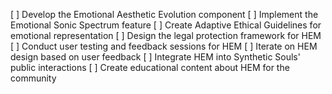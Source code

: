 [ ] Develop the Emotional Aesthetic Evolution component
[ ] Implement the Emotional Sonic Spectrum feature
[ ] Create Adaptive Ethical Guidelines for emotional representation
[ ] Design the legal protection framework for HEM
[ ] Conduct user testing and feedback sessions for HEM
[ ] Iterate on HEM design based on user feedback
[ ] Integrate HEM into Synthetic Souls' public interactions
[ ] Create educational content about HEM for the community